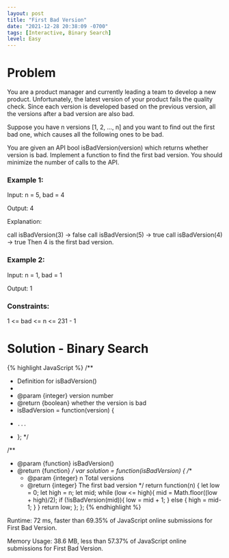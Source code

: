 ```yaml
---
layout: post
title: "First Bad Version"
date: "2021-12-28 20:38:09 -0700"
tags: [Interactive, Binary Search]
level: Easy
---
```


# Problem

You are a product manager and currently leading a team to develop a new product. Unfortunately, the latest version of your product fails the quality check. Since each version is developed based on the previous version, all the versions after a bad version are also bad.

Suppose you have n versions [1, 2, ..., n] and you want to find out the first bad one, which causes all the following ones to be bad.

You are given an API bool isBadVersion(version) which returns whether version is bad. Implement a function to find the first bad version. You should minimize the number of calls to the API.

### Example 1:

Input: n = 5, bad = 4

Output: 4

Explanation:

call isBadVersion(3) -> false
call isBadVersion(5) -> true
call isBadVersion(4) -> true
Then 4 is the first bad version.

### Example 2:

Input: n = 1, bad = 1

Output: 1
 
### Constraints:

1 <= bad <= n <= 231 - 1

# Solution - Binary Search

{% highlight JavaScript %}
/**
 * Definition for isBadVersion()
 * 
 * @param {integer} version number
 * @return {boolean} whether the version is bad
 * isBadVersion = function(version) {
 *     ...
 * };
 */

/**
 * @param {function} isBadVersion()
 * @return {function}
 */
var solution = function(isBadVersion) {
    /**
     * @param {integer} n Total versions
     * @return {integer} The first bad version
     */
    return function(n) {
        let low = 0;
        let high = n;
        let mid;
        while (low <= high){
            mid = Math.floor((low + high)/2);
            if (!isBadVersion(mid)){
                low = mid + 1;
            }
            else {
                high = mid-1;
            }
        }
        return low;
    };
};
{% endhighlight %}

Runtime: 72 ms, faster than 69.35% of JavaScript online submissions for First Bad Version.

Memory Usage: 38.6 MB, less than 57.37% of JavaScript online submissions for First Bad Version.